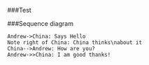 ###Test

###Sequence diagram
```seq
Andrew->China: Says Hello 
Note right of China: China thinks\nabout it 
China-->Andrew: How are you? 
Andrew->>China: I am good thanks!
```